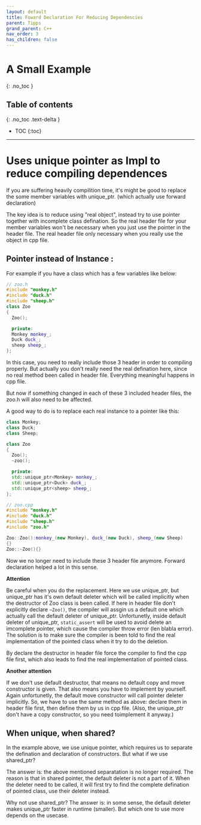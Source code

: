 ```yaml
---
layout: default
title: Foward Declaration For Reducing Dependencies
parent: Tipps
grand_parent: C++
nav_order: 3
has_children: false
---
```


# A Small Example
{: .no_toc }

## Table of contents
{: .no_toc .text-delta }

- TOC
{:toc}

---

# Uses unique pointer as Impl to reduce compiling dependences

If you are suffering heavily compilition time, it's might be good to replace the some member variables with unique_ptr. (which actually use forward declaration)

The key idea is to reduce using "real object", instead try to use pointer together with incomplete class defination. So the real header file for your member variables won't be necessary when you just use the pointer in the header file.  The real header file only necessary when you really use the object in cpp file.


## Pointer instead of Instance :
For example if you have a class which has a few variables like below:
```cpp
// zoo.h
#include "monkey.h"
#include "duck.h"
#include "sheep.h"
class Zoo
{
  Zoo();

  private:
  Monkey monkey_;
  Duck duck_;
  sheep sheep_;
};
```
In this case, you need to really include those 3 header in order to compiling properly. But actually you don't really need the real defination here, since no real method been called in header file. Everything meaningful happens in cpp file.

But now if something changed in each of these 3 included header files, the zoo.h will also need to be affected.

A good way to do is to replace each real instance to a pointer like this:

```cpp
class Monkey;
class Duck;
class Sheep;

class Zoo
{
  Zoo();
  ~zoo();

  private:
  std::unique_ptr<Monkey> monkey_;
  std::unique_ptr<Duck> duck_;
  std::unique_ptr<sheep> sheep_;
};
```
```cpp
// zoo.cpp
#include "monkey.h"
#include "duck.h"
#include "sheep.h"
#include "zoo.h"

Zoo::Zoo():monkey_(new Monkey), duck_(new Duck), sheep_(new Sheep)
{}
Zoo::~Zoo(){}

```

Now we no longer need to include these 3 header file anymore. Forward declaration helped a lot in this sense.

**Attention**

Be careful when you do the replacement. Here we use unique_ptr, but unique_ptr has it's own default deleter which will be called implicitly when the destructor of Zoo class is been called. If here in header file don't explicitly declare `~Zoo()`, the compiler will assgin us a default one which actually call the default deleter of unique_ptr. Unfortunetly, inside default deleter of unique_ptr, `static_assert` will be used to avoid delete an imcomplete pointer, which cause the compiler throw error (len blabla error). The solution is to make sure the compiler is been told to find the real implementation of the pointed class when it try to do the deletion. 

By declare the destructor in header file force the compiler to find the cpp file first, which also leads to find the real implementation of pointed class.

**Another attention**

If we don't use default destructor, that means no default copy and move constructor is given. That also means you have to implement by yourself. Again unfortunetly, the default move constructor will call pointer deleter implicitly. So, we have to use the same method as above: declare them in header file first, then define them by us in cpp file. (Also, the unique_ptr don't have a copy constructor, so you need toimplement it anyway.)

##  When unique, when shared?

In the example above, we use unique pointer, which requires us to separate the defination and declaration of constructors. But what if we use shared_ptr?

The answer is: the above mentioned separatation is no longer required. The reason is that in shared pointer, the default deleter is not a part of it. When the deleter need to be called, it will first try to find the complete defination of pointed class, use their deleter instead. 

Why not use shared_ptr? The answer is: in some sense, the default deleter makes unique_ptr faster in runtime (smaller). But which one to use more depends on the usecase. 

